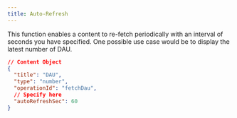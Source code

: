 ```yaml
---
title: Auto-Refresh
---
```


This function enables a content to re-fetch periodically with an interval of seconds you have specified. One possible use case would be to display the latest number of DAU.

```json
// Content Object
{
  "title": "DAU",
  "type": "number",
  "operationId": "fetchDau",
  // Specify here
  "autoRefreshSec": 60
}
```
